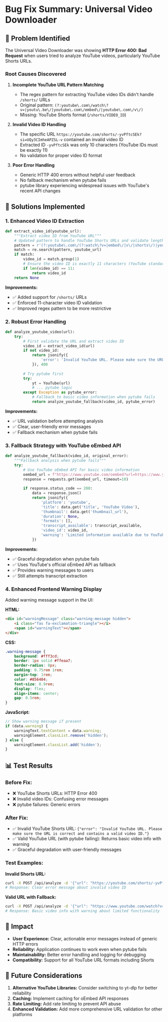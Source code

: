 # Bug Fix Summary: Universal Video Downloader

## 🐛 Problem Identified

The Universal Video Downloader was showing **HTTP Error 400: Bad Request** when users tried to analyze YouTube videos, particularly YouTube Shorts URLs.

### Root Causes Discovered

1. **Incomplete YouTube URL Pattern Matching**
   - The regex pattern for extracting YouTube video IDs didn't handle `/shorts/` URLs
   - Original pattern: `(?:youtube\.com\/watch\?v=|youtu\.be\/|youtube\.com\/embed\/|youtube\.com\/v\/)`
   - Missing: YouTube Shorts format (`/shorts/VIDEO_ID`)

2. **Invalid Video ID Handling**
   - The specific URL `https://youtube.com/shorts/-yvPftcSEk?si=UQy3CImheAPZSL-v` contained an invalid video ID
   - Extracted ID `-yvPftcSEk` was only 10 characters (YouTube IDs must be exactly 11)
   - No validation for proper video ID format

3. **Poor Error Handling**
   - Generic HTTP 400 errors without helpful user feedback
   - No fallback mechanism when pytube fails
   - pytube library experiencing widespread issues with YouTube's recent API changes

## 🔧 Solutions Implemented

### 1. Enhanced Video ID Extraction
```python
def extract_video_id(youtube_url):
    """Extract video ID from YouTube URL"""
    # Updated pattern to handle YouTube Shorts URLs and validate length
    pattern = r'(?:youtube\.com\/(?:watch\?v=|embed\/|v\/|shorts\/)|youtu\.be\/)([a-zA-Z0-9_-]{11})'
    match = re.search(pattern, youtube_url)
    if match:
        video_id = match.group(1)
        # Ensure the video ID is exactly 11 characters (YouTube standard)
        if len(video_id) == 11:
            return video_id
    return None
```

**Improvements:**
- ✅ Added support for `/shorts/` URLs
- ✅ Enforced 11-character video ID validation
- ✅ Improved regex pattern to be more restrictive

### 2. Robust Error Handling
```python
def analyze_youtube_video(url):
    try:
        # First validate the URL and extract video ID
        video_id = extract_video_id(url)
        if not video_id:
            return jsonify({
                'error': 'Invalid YouTube URL. Please make sure the URL is correct and contains a valid video ID.'
            }), 400
        
        # Try pytube first
        try:
            yt = YouTube(url)
            # ... pytube logic
        except Exception as pytube_error:
            # Fallback to basic video information when pytube fails
            return analyze_youtube_fallback(video_id, pytube_error)
```

**Improvements:**
- ✅ URL validation before attempting analysis
- ✅ Clear, user-friendly error messages
- ✅ Fallback mechanism when pytube fails

### 3. Fallback Strategy with YouTube oEmbed API
```python
def analyze_youtube_fallback(video_id, original_error):
    """Fallback analysis when pytube fails"""
    try:
        # Use YouTube oEmbed API for basic video information
        oembed_url = f"https://www.youtube.com/oembed?url=https://www.youtube.com/watch?v={video_id}&format=json"
        response = requests.get(oembed_url, timeout=10)
        
        if response.status_code == 200:
            data = response.json()
            return jsonify({
                'platform': 'youtube',
                'title': data.get('title', 'YouTube Video'),
                'thumbnail': data.get('thumbnail_url'),
                'duration': None,
                'formats': [],
                'transcript_available': transcript_available,
                'video_id': video_id,
                'warning': 'Limited information available due to YouTube API restrictions. Download functionality may be affected.'
            })
```

**Improvements:**
- ✅ Graceful degradation when pytube fails
- ✅ Uses YouTube's official oEmbed API as fallback
- ✅ Provides warning messages to users
- ✅ Still attempts transcript extraction

### 4. Enhanced Frontend Warning Display
Added warning message support in the UI:

**HTML:**
```html
<div id="warningMessage" class="warning-message hidden">
    <i class="fas fa-exclamation-triangle"></i>
    <span id="warningText"></span>
</div>
```

**CSS:**
```css
.warning-message {
    background: #fff3cd;
    border: 1px solid #ffeaa7;
    border-radius: 8px;
    padding: 0.75rem 1rem;
    margin-top: 1rem;
    color: #856404;
    font-size: 0.9rem;
    display: flex;
    align-items: center;
    gap: 0.5rem;
}
```

**JavaScript:**
```javascript
// Show warning message if present
if (data.warning) {
    warningText.textContent = data.warning;
    warningElement.classList.remove('hidden');
} else {
    warningElement.classList.add('hidden');
}
```

## 📊 Test Results

### Before Fix:
- ❌ YouTube Shorts URLs: HTTP Error 400
- ❌ Invalid video IDs: Confusing error messages
- ❌ pytube failures: Generic errors

### After Fix:
- ✅ Invalid YouTube Shorts URL: `{"error": "Invalid YouTube URL. Please make sure the URL is correct and contains a valid video ID."}`
- ✅ Valid YouTube URL (with pytube failing): Returns basic video info with warning
- ✅ Graceful degradation with user-friendly messages

### Test Examples:

**Invalid Shorts URL:**
```bash
curl -X POST /api/analyze -d '{"url": "https://youtube.com/shorts/-yvPftcSEk?si=UQy3CImheAPZSL-v"}'
# Response: Clear error message about invalid video ID
```

**Valid URL with Fallback:**
```bash
curl -X POST /api/analyze -d '{"url": "https://www.youtube.com/watch?v=dQw4w9WgXcQ"}'
# Response: Basic video info with warning about limited functionality
```

## 🎯 Impact

- **User Experience:** Clear, actionable error messages instead of generic HTTP errors
- **Reliability:** Application continues to work even when pytube fails
- **Maintainability:** Better error handling and logging for debugging
- **Compatibility:** Support for all YouTube URL formats including Shorts

## 🔮 Future Considerations

1. **Alternative YouTube Libraries:** Consider switching to yt-dlp for better reliability
2. **Caching:** Implement caching for oEmbed API responses
3. **Rate Limiting:** Add rate limiting to prevent API abuse
4. **Enhanced Validation:** Add more comprehensive URL validation for other platforms